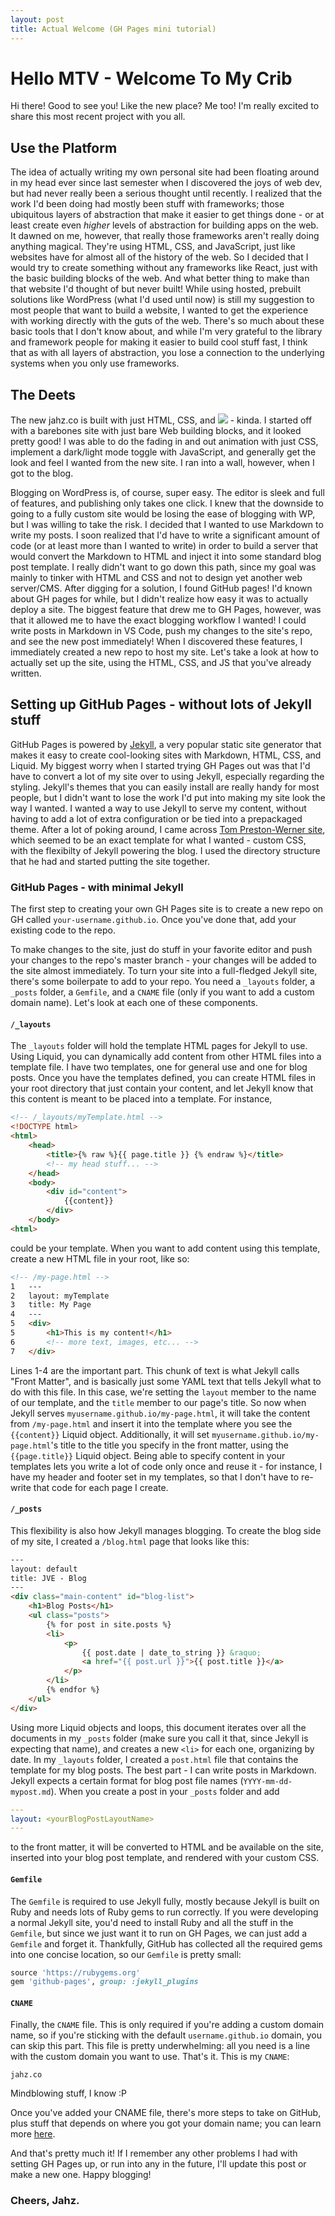 ```yaml
---
layout: post
title: Actual Welcome (GH Pages mini tutorial)
---
```


# Hello MTV - Welcome To My Crib

Hi there! Good to see you! Like the new place? Me too! I'm really excited to share this most recent project with you all.

## Use the Platform

The idea of actually writing my own personal site had been floating around in my head ever since last semester when I discovered the joys of web dev, but had never really been a serious thought until recently. I realized that the work I'd been doing had mostly been stuff with frameworks; those ubiquitous layers of abstraction that make it easier to get things done - or at least create even _higher_ levels of abstraction for building apps on the web. It dawned on me, however, that really those frameworks aren't really doing anything magical. They're using HTML, CSS, and JavaScript, just like websites have for almost all of the history of the web. So I decided that I would try to create something without any frameworks like React, just with the basic building blocks of the web. And what better thing to make than that website I'd thought of but never built! While using hosted, prebuilt solutions like WordPress (what I'd used until now) is still my suggestion to most people that want to build a website, I wanted to get the experience with working directly with the guts of the web. There's so much about these basic tools that I don't know about, and while I'm very grateful to the library and framework people for making it easier to build cool stuff fast, I think that as with all layers of abstraction, you lose a connection to the underlying systems when you only use frameworks.

## The Deets

The new jahz.co is built with just HTML, CSS, and <a href="http://vanilla-js.com/"><img src="http://vanilla-js.com/assets/button.png"/></a> - kinda. I started off with a barebones site with just bare Web building blocks, and it looked pretty good! I was able to do the fading in and out animation with just CSS, implement a dark/light mode toggle with JavaScript, and generally get the look and feel I wanted from the new site. I ran into a wall, however, when I got to the blog.

Blogging on WordPress is, of course, super easy. The editor is sleek and full of features, and publishing only takes one click. I knew that the downside to going to a fully custom site would be losing the ease of blogging with WP, but I was willing to take the risk. I decided that I wanted to use Markdown to write my posts. I soon realized that I'd have to write a significant amount of code (or at least more than I wanted to write) in order to build a server that would convert the Markdown to HTML and inject it into some standard blog post template. I really didn't want to go down this path, since my goal was mainly to tinker with HTML and CSS and not to design yet another web server/CMS. After digging for a solution, I found GitHub pages! I'd known about GH pages for while, but I didn't realize how easy it was to actually deploy a site. The biggest feature that drew me to GH Pages, however, was that it allowed me to have the exact blogging workflow I wanted! I could write posts in Markdown in VS Code, push my changes to the site's repo, and see the new post immediately! When I discovered these features, I immediately created a new repo to host my site. Let's take a look at how to actually set up the site, using the HTML, CSS, and JS that you've already written.

## Setting up GitHub Pages - without lots of Jekyll stuff

GitHub Pages is powered by [Jekyll](https://jekyllrb.com/), a very popular static site generator that makes it easy to create cool-looking sites with Markdown, HTML, CSS, and Liquid. My biggest worry when I started trying GH Pages out was that I'd have to convert a lot of my site over to using Jekyll, especially regarding the styling. Jekyll's themes that you can easily install are really handy for most people, but I didn't want to lose the work I'd put into making my site look the way I wanted. I wanted a way to use Jekyll to serve my content, without having to add a lot of extra configuration or be tied into a prepackaged theme. After a lot of poking around, I came across [Tom Preston-Werner site](https://github.com/mojombo/mojombo.github.io), which seemed to be an exact template for what I wanted - custom CSS, with the flexibilty of Jekyll powering the blog. I used the directory structure that he had and started putting the site together.

### GitHub Pages - with minimal Jekyll
The first step to creating your own GH Pages site is to create a new repo on GH called `your-username.github.io`. Once you've done that, add your existing code to the repo.

To make changes to the site, just do stuff in your favorite editor and push your changes to the repo's master branch - your changes will be added to the site almost immediately. To turn your site into a full-fledged Jekyll site, there's some boilerpate to add to your repo. You need a `_layouts` folder, a `_posts` folder, a `Gemfile`, and a `CNAME` file (only if you want to add a custom domain name). Let's look at each one of these components.

#### `/_layouts`

The `_layouts` folder will hold the template HTML pages for Jekyll to use. Using Liquid, you can dynamically add content from other HTML files into a template file. I have two templates, one for general use and one for blog posts. Once you have the templates defined, you can create HTML files in your root directory that just contain your content, and let Jekyll know that this content is meant to be placed into a template. For instance,
``` html
<!-- /_layouts/myTemplate.html -->
<!DOCTYPE html>
<html>
    <head>
        <title>{% raw %}{{ page.title }} {% endraw %}</title>
        <!-- my head stuff... -->
    </head>
    <body>
        <div id="content">
            {{content}}
        </div>
    </body>
<html>    
```
could be your template. When you want to add content using this template, create a new HTML file in your root, like so:
``` html
<!-- /my-page.html -->
1   ---
2   layout: myTemplate
3   title: My Page
4   ---
5   <div>
5       <h1>This is my content!</h1>
6       <!-- more text, images, etc... -->
7   </div>
```

Lines 1-4 are the important part. This chunk of text is what Jekyll calls "Front Matter", and is basically just some YAML text that tells Jekyll what to do with this file. In this case, we're setting the `layout` member to the name of our template, and the `title` member to our page's title. So now when Jekyll serves `myusername.github.io/my-page.html`, it will take the content from `/my-page.html` and insert it into the template where you see the `{{content}}` Liquid object. Additionally, it will set `myusername.github.io/my-page.html`'s title to the title you specify in the front matter, using the `{{page.title}}` Liquid object. Being able to specify content in your templates lets you write a lot of code only once and reuse it - for instance, I have my header and footer set in my templates, so that I don't have to re-write that code for each page I create.

#### `/_posts`

This flexibility is also how Jekyll manages blogging. To create the blog side of my site, I created a `/blog.html` page that looks like this:

``` html
---
layout: default
title: JVE - Blog
---
<div class="main-content" id="blog-list">
    <h1>Blog Posts</h1>
    <ul class="posts">
        {% for post in site.posts %}
        <li>
            <p>
                {{ post.date | date_to_string }} &raquo;
                <a href="{{ post.url }}">{{ post.title }}</a>
            </p>
        </li>
        {% endfor %}
    </ul>
</div>
```

Using more Liquid objects and loops, this document iterates over all the documents in my `_posts` folder (make sure you call it that, since Jekyll is expecting that name), and creates a new `<li>` for each one, organizing by date. In my `_layouts` folder, I created a `post.html` file that contains the template for my blog posts. The best part - I can write posts in Markdown. Jekyll expects a certain format for blog post file names (`YYYY-mm-dd-mypost.md`). When you create a post in your `_posts` folder and add 
``` yaml
---
layout: <yourBlogPostLayoutName>
---
```
to the front matter, it will be converted to HTML and be available on the site, inserted into your blog post template, and rendered with your custom CSS. 

#### `Gemfile`

The `Gemfile` is required to use Jekyll fully, mostly because Jekyll is built on Ruby and needs lots of Ruby gems to run correctly. If you were developing a normal Jekyll site, you'd need to install Ruby and all the stuff in the `Gemfile`, but since we just want it to run on GH Pages, we can just add a `Gemfile` and forget it. Thankfully, GitHub has collected all the required gems into one concise location, so our `Gemfile` is pretty small:

``` ruby
source 'https://rubygems.org'
gem 'github-pages', group: :jekyll_plugins
```

#### `CNAME`

Finally, the `CNAME` file. This is only required if you're adding a custom domain name, so if you're sticking with the default `username.github.io` domain, you can skip this part. This file is pretty underwhelming: all you need is a line with the custom domain you want to use. That's it. This is my `CNAME`:

``` text
jahz.co
```

Mindblowing stuff, I know :P

Once you've added your CNAME file, there's more steps to take on GitHub, plus stuff that depends on where you got your domain name; you can learn more [here](https://help.github.com/articles/using-a-custom-domain-with-github-pages/).

And that's pretty much it! If I remember any other problems I had with setting GH Pages up, or run into any in the future, I'll update this post or make a new one. Happy blogging!

### Cheers, Jahz.